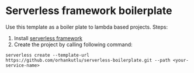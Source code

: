 # Serverless framework boilerplate

Use this template as a boiler plate to lambda based projects. Steps:

1. Install [serverless framework](https://www.serverless.com/framework/docs/getting-started/)
2. Create the project by calling following command:

`serverless create --template-url https://github.com/orhankutlu/serverless-boilerplate.git --path <your-service-name>`
